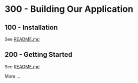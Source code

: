 # 300 - Building Our Application

## 100 - Installation

See [README.md](./100/README.md)

## 200 - Getting Started

See [README.md](./200/README.md)

More ...
